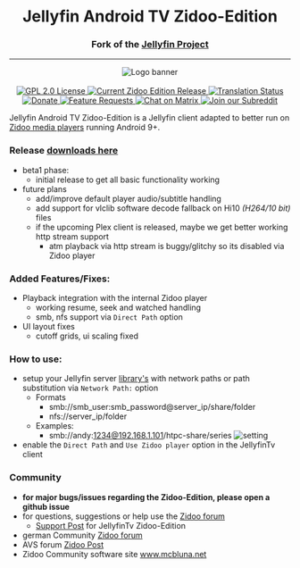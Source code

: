 
<h1 align="center">Jellyfin Android TV Zidoo-Edition</h1>  
<h3 align="center">Fork of the <a href="https://jellyfin.org">Jellyfin Project</a></h3>  
  
---  
  
<p align="center">  
<img alt="Logo banner" src="https://raw.githubusercontent.com/jellyfin/jellyfin-ux/master/branding/SVG/banner-logo-solid.svg?sanitize=true"/>  
<br/><br/>  
<a href="https://github.com/jellyfin/jellyfin-androidtv">  
<img alt="GPL 2.0 License" src="https://img.shields.io/github/license/jellyfin/jellyfin-androidtv.svg"/>  
</a>  
<a href="https://github.com/Andy2244/jellyfin-androidtv-zidoo/releases">  
<img alt="Current Zidoo Edition Release" src="https://img.shields.io/github/release/jellyfin/jellyfin-androidtv.svg"/>  
</a>  
<a href="https://translate.jellyfin.org/projects/jellyfin-android/jellyfin-androidtv/">  
<img alt="Translation Status" src="https://translate.jellyfin.org/widgets/jellyfin-android/-/jellyfin-androidtv/svg-badge.svg"/>  
</a>  
<br/>  
<a href="https://opencollective.com/jellyfin">  
<img alt="Donate" src="https://img.shields.io/opencollective/all/jellyfin.svg?label=backers"/>  
</a>  
<a href="https://features.jellyfin.org">  
<img alt="Feature Requests" src="https://img.shields.io/badge/fider-vote%20on%20features-success.svg"/>  
</a>  
<a href="https://matrix.to/#/+jellyfin:matrix.org">  
<img alt="Chat on Matrix" src="https://img.shields.io/matrix/jellyfin:matrix.org.svg?logo=matrix"/>  
</a>  
<a href="https://www.reddit.com/r/jellyfin">  
<img alt="Join our Subreddit" src="https://img.shields.io/badge/reddit-r%2Fjellyfin-%23FF5700.svg"/>  
</a>  
  
Jellyfin Android TV Zidoo-Edition is a Jellyfin client adapted to better run on [Zidoo media players](https://www.zidoo.tv) running Android 9+.  
### Release [downloads here](https://github.com/Andy2244/jellyfin-androidtv-zidoo/releases)
- beta1 phase:
	- initial release to get all basic functionality working
- future plans
	- add/improve default player audio/subtitle handling
	- add support for vlclib software decode fallback on Hi10 *(H264/10 bit)* files
	- if the upcoming Plex client is released, maybe we get better working http stream support
		- atm playback via http stream is buggy/glitchy so its disabled via Zidoo player
  
### Added Features/Fixes:
 - Playback integration with the internal Zidoo player
   - working resume, seek and watched handling
   - smb, nfs support via `Direct Path` option
 - UI layout fixes
	 - cutoff grids, ui scaling fixed
### How to use:
- setup your Jellyfin server [library's](https://jellyfin.org/docs/general/server/libraries.html) with network paths or path substitution via `Network Path:` option
	- Formats
		- smb://smb_user:smb_password@server_ip/share/folder
		-  nfs://server_ip/folder
	- Examples: 
		- smb://andy:1234@192.168.1.101/htpc-share/series
![setting](https://user-images.githubusercontent.com/5340247/174437861-c1db621a-d4b2-4696-b33c-5152c0c67fb6.png)
- enable the `Direct Path` and `Use Zidoo player` option in the JellyfinTv client
### Community
- **for major bugs/issues regarding the Zidoo-Edition, please open a github issue**
- for questions, suggestions or help use the [Zidoo forum](http://forum.zidoo.tv/index.php)
	- [Support Post](http://forum.zidoo.tv/index.php?threads/jellyfintv-zidoo-edition-support-post.93902/) for JellyfinTv Zidoo-Edition
- german Community [Zidoo forum](https://www.android-mediaplayer.de/forum/index.php?board/82-zidoo-player-x6-pro-x8-x9s-z9s-z9x-x10-z10-z10pro-x20-x20pro-z1000-z1000pro-uhd2/)
- AVS forum [Zidoo Post](https://www.avsforum.com/threads/zidoo-z9x-rtd1619-thread.3140924/page-999)
- Zidoo Community software site www.mcbluna.net
